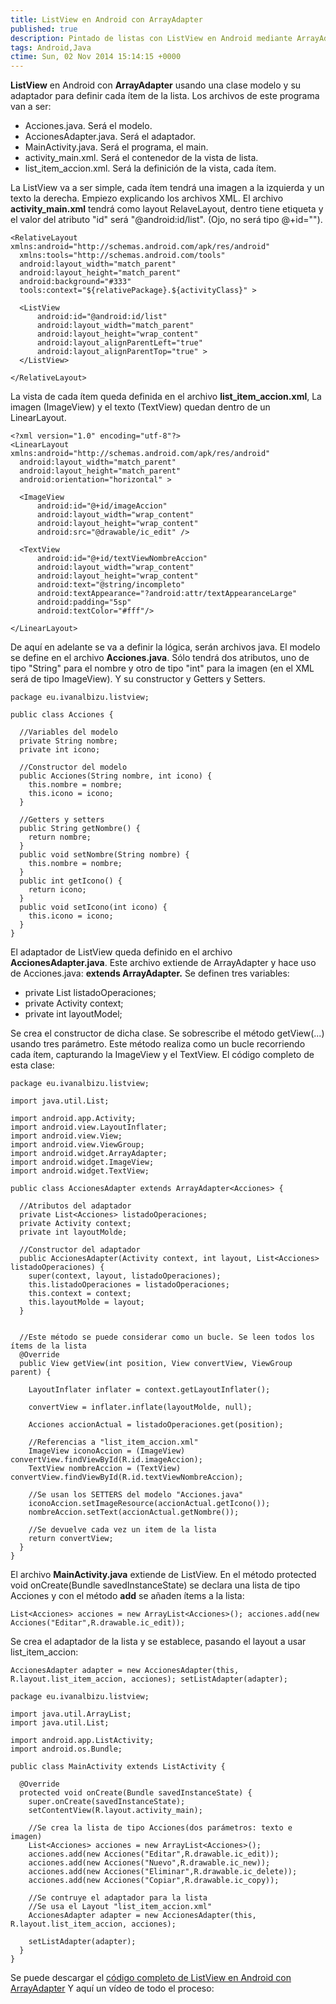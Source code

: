 ```yaml
---
title: ListView en Android con ArrayAdapter
published: true
description: Pintado de listas con ListView en Android mediante ArrayAdapter
tags: Android,Java
ctime: Sun, 02 Nov 2014 15:14:15 +0000
---
```


**ListView** en Android con **ArrayAdapter** usando una clase modelo y su adaptador para definir cada ítem de la lista. Los archivos de este programa van a ser:

*   Acciones.java. Será el modelo.
*   AccionesAdapter.java. Será el adaptador.
*   MainActivity.java. Será el programa, el main.
*   activity_main.xml. Será el contenedor de la vista de lista.
*   list_item_accion.xml. Será la definición de la vista, cada ítem.

La ListView va a ser simple, cada ítem tendrá una imagen a la izquierda y un texto la derecha. Empiezo explicando los archivos XML. El archivo **activity_main.xml** tendrá como layout RelaveLayout, dentro tiene etiqueta <ListView></ListView> y el valor del atributo "id" será "@android:id/list". (Ojo, no será tipo @+id="").

```
<RelativeLayout xmlns:android="http://schemas.android.com/apk/res/android"
  xmlns:tools="http://schemas.android.com/tools"
  android:layout_width="match_parent"
  android:layout_height="match_parent"
  android:background="#333"
  tools:context="${relativePackage}.${activityClass}" >

  <ListView
      android:id="@android:id/list"
      android:layout_width="match_parent"
      android:layout_height="wrap_content"
      android:layout_alignParentLeft="true"
      android:layout_alignParentTop="true" >
  </ListView>
    
</RelativeLayout>
```

La vista de cada ítem queda definida en el archivo **list_item_accion.xml**, La imagen (ImageView) y el texto (TextView) quedan dentro de un LinearLayout.

```
<?xml version="1.0" encoding="utf-8"?>
<LinearLayout xmlns:android="http://schemas.android.com/apk/res/android"
  android:layout_width="match_parent"
  android:layout_height="match_parent"
  android:orientation="horizontal" >

  <ImageView
      android:id="@+id/imageAccion"
      android:layout_width="wrap_content"
      android:layout_height="wrap_content"
      android:src="@drawable/ic_edit" />

  <TextView
      android:id="@+id/textViewNombreAccion"
      android:layout_width="wrap_content"
      android:layout_height="wrap_content"
      android:text="@string/incompleto"
      android:textAppearance="?android:attr/textAppearanceLarge"
      android:padding="5sp"
      android:textColor="#fff"/>

</LinearLayout>
```

De aquí en adelante se va a definir la lógica, serán archivos java. El modelo se define en el archivo **Acciones.java**. Sólo tendrá dos atributos, uno de tipo "String" para el nombre y otro de tipo "int" para la imagen (en el XML será de tipo ImageView). Y su constructor y Getters y Setters.

```
package eu.ivanalbizu.listview;

public class Acciones {
  
  //Variables del modelo
  private String nombre;
  private int icono;
  
  //Constructor del modelo
  public Acciones(String nombre, int icono) {
    this.nombre = nombre;
    this.icono = icono;
  }

  //Getters y setters
  public String getNombre() {
    return nombre;
  }
  public void setNombre(String nombre) {
    this.nombre = nombre;
  }
  public int getIcono() {
    return icono;
  }
  public void setIcono(int icono) {
    this.icono = icono;
  }
}
```

El adaptador de ListView queda definido en el archivo **AccionesAdapter.java**. Este archivo extiende de ArrayAdapter y hace uso de Acciones.java: **extends ArrayAdapter<Acciones>.** Se definen tres variables:

*   private List<Acciones> listadoOperaciones;
*   private Activity context;
*   private int layoutModel;

Se crea el constructor de dicha clase. Se sobrescribe el método getView(...) usando tres parámetro. Este método realiza como un bucle recorriendo cada ítem, capturando la ImageView y el TextView. El código completo de esta clase:

```
package eu.ivanalbizu.listview;

import java.util.List;

import android.app.Activity;
import android.view.LayoutInflater;
import android.view.View;
import android.view.ViewGroup;
import android.widget.ArrayAdapter;
import android.widget.ImageView;
import android.widget.TextView;

public class AccionesAdapter extends ArrayAdapter<Acciones> { 
  
  //Atributos del adaptador
  private List<Acciones> listadoOperaciones;
  private Activity context;
  private int layoutMolde;

  //Constructor del adaptador
  public AccionesAdapter(Activity context, int layout, List<Acciones> listadoOperaciones) {
    super(context, layout, listadoOperaciones);
    this.listadoOperaciones = listadoOperaciones;
    this.context = context;
    this.layoutMolde = layout;
  }

  
  //Este método se puede considerar como un bucle. Se leen todos los ítems de la lista
  @Override
  public View getView(int position, View convertView, ViewGroup parent) {
    
    LayoutInflater inflater = context.getLayoutInflater();
    
    convertView = inflater.inflate(layoutMolde, null);

    Acciones accionActual = listadoOperaciones.get(position);
    
    //Referencias a "list_item_accion.xml"
    ImageView iconoAccion = (ImageView) convertView.findViewById(R.id.imageAccion);
    TextView nombreAccion = (TextView) convertView.findViewById(R.id.textViewNombreAccion);
    
    //Se usan los SETTERS del modelo "Acciones.java"
    iconoAccion.setImageResource(accionActual.getIcono());
    nombreAccion.setText(accionActual.getNombre());
    
    //Se devuelve cada vez un item de la lista
    return convertView;
  }
}
```

El archivo **MainActivity.java** extiende de ListView. En el método protected void onCreate(Bundle savedInstanceState) se declara una lista de tipo Acciones y con el método **add** se añaden ítems a la lista:

```
List<Acciones> acciones = new ArrayList<Acciones>(); acciones.add(new Acciones("Editar",R.drawable.ic_edit));
```

Se crea el adaptador de la lista y se establece, pasando el layout a usar list_item_accion: 

```
AccionesAdapter adapter = new AccionesAdapter(this, R.layout.list_item_accion, acciones); setListAdapter(adapter);
```

```
package eu.ivanalbizu.listview;

import java.util.ArrayList;
import java.util.List;

import android.app.ListActivity;
import android.os.Bundle;

public class MainActivity extends ListActivity {

  @Override
  protected void onCreate(Bundle savedInstanceState) {
    super.onCreate(savedInstanceState);
    setContentView(R.layout.activity_main);
    
    //Se crea la lista de tipo Acciones(dos parámetros: texto e imagen)
    List<Acciones> acciones = new ArrayList<Acciones>();
    acciones.add(new Acciones("Editar",R.drawable.ic_edit));
    acciones.add(new Acciones("Nuevo",R.drawable.ic_new));
    acciones.add(new Acciones("Eliminar",R.drawable.ic_delete));
    acciones.add(new Acciones("Copiar",R.drawable.ic_copy));
    
    //Se contruye el adaptador para la lista
    //Se usa el Layout "list_item_accion.xml"
    AccionesAdapter adapter = new AccionesAdapter(this, R.layout.list_item_accion, acciones);
    
    setListAdapter(adapter);
  }
}
```

Se puede descargar el [código completo de ListView en Android con ArrayAdapter](https://drive.google.com/open?id=0BzQS5pOyF_HjVUhvSFhMalVfYms "Código ListView en Android") Y aquí un vídeo de todo el proceso: